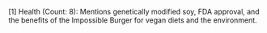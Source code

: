 [1] Health (Count: 8): Mentions genetically modified soy, FDA approval, and the benefits of the Impossible Burger for vegan diets and the environment.
